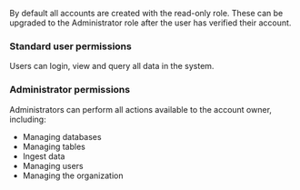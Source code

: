 By default all accounts are created with the read-only role. These can be upgraded to the Administrator role after the user has verified their account.

### Standard user permissions

Users can login, view and query all data in the system.

### Administrator permissions

Administrators can perform all actions available to the account owner, including:
* Managing databases
* Managing tables
* Ingest data
* Managing users
* Managing the organization
